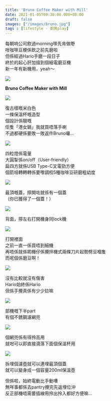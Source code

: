 ```yaml
---
title: 'Bruno Coffee Maker with Mill'
date: 2021-01-05T09:30:00.000+08:00
draft: false
images: ["/images/bruno.jpg"]
tags : [lifestyle - 廚房play]
---
```


每朝响公司飲過morning啡先肯做嘢  
咁咖啡豆梗係飲之前先磨啦  
但係經過Hario手磨一段日子  
終於的起心肝加搵到個細電磨豆機  
新一年有新機用，yeah～  

![](/images/bruno.jpg)

**Bruno Coffee Maker with Mill**  

![](/images/bruno1.jpg)

復古樣嘅米白色  
一條保溫杯嘅造型  
個設計係靚嘅  
佢隻「港女鍋」我就買唔落手喇  
不過都硬係要敗一敗返件Bruno囉...

![](/images/bruno2.jpg)

四粒燈係電量  
大圓掣係on/off（User-friendly）  
扁四方就係USB Type-C叉電勁方便  
個箭咀轉轉轉係要嚟調校5種咖啡豆研磨粗幼度  

![](/images/bruno3.jpg)

最頂嘅蓋，擰開咗就係有一個蓋  
（你已獲得了一個蓋！）

![](/images/bruno4.jpg)

背面，擰左右打開機身同lock機  

![](/images/bruno5.jpg)

打開裡面  
之前一直一係買唔到細機  
再唔係就係啲機仔係攪拌機式兩條刀片起勢劈豆嗰隻  
而呢個係磨豆啊！　　

![](/images/bruno6.jpg)

沒有比較就沒有傷害  
Hario始終係Hario  
但係手攪真係有少少攰嘛  

![](/images/bruno7.jpg)

部機嘅下半part  
有個不銹鋼濾網兜

![](/images/bruno8.jpg)

個網兜係有得拎高用  
就咁可以即直接滴落下面個保溫杯用  

![](/images/bruno9.jpg)

拆埋個濾壺就可以連埋最頂個蓋  
就可以變身成一個容量200ml保溫壺  
  
但係啦，始終電動比手動嘈  
無咩事都係去pantry攪完先返埋位沖  
反正部機唔需要插線用拎出拎入都好方便嘛...
